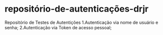 # repositório-de-autenticações-drjr
Repositório de Testes de Autentições
 1.Autenticação via nome de usuário e senha;
 2.Autenticação via Token de acesso pessoal;